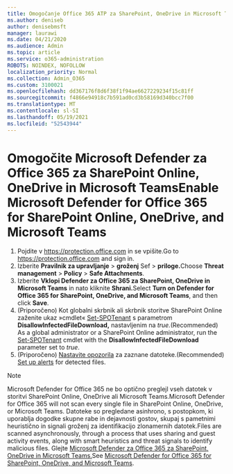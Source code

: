 ```yaml
---
title: Omogočanje Office 365 ATP za SharePoint, OneDrive in Microsoft Teams
ms.author: deniseb
author: denisebmsft
manager: laurawi
ms.date: 04/21/2020
ms.audience: Admin
ms.topic: article
ms.service: o365-administration
ROBOTS: NOINDEX, NOFOLLOW
localization_priority: Normal
ms.collection: Admin_O365
ms.custom: 3100021
ms.openlocfilehash: dd367176f8d6f38f1f94ae6627229234f15c81ff
ms.sourcegitcommit: f4866e94918c7b591ad0cd3b58169d340bcc7f00
ms.translationtype: MT
ms.contentlocale: sl-SI
ms.lasthandoff: 05/19/2021
ms.locfileid: "52543944"
---
```

# <a name="enable-microsoft-defender-for-office-365-for-sharepoint-online-onedrive-and-microsoft-teams"></a><span data-ttu-id="6fd73-102">Omogočite Microsoft Defender za Office 365 za SharePoint Online, OneDrive in Microsoft Teams</span><span class="sxs-lookup"><span data-stu-id="6fd73-102">Enable Microsoft Defender for Office 365 for SharePoint Online, OneDrive, and Microsoft Teams</span></span>

1. <span data-ttu-id="6fd73-103">Pojdite v https://protection.office.com in se vpišite.</span><span class="sxs-lookup"><span data-stu-id="6fd73-103">Go to https://protection.office.com and sign in.</span></span>
2. <span data-ttu-id="6fd73-104">Izberite **Pravilnik za upravljanje**  >  **groženj** Sef  >  **priloge.**</span><span class="sxs-lookup"><span data-stu-id="6fd73-104">Choose **Threat management** > **Policy** > **Safe Attachments**.</span></span>
3. <span data-ttu-id="6fd73-105">Izberite **Vklopi Defender za Office 365 za SharePoint, OneDrive in Microsoft Teams** in nato kliknite **Shrani.**</span><span class="sxs-lookup"><span data-stu-id="6fd73-105">Select **Turn on Defender for Office 365 for SharePoint, OneDrive, and Microsoft Teams**, and then click **Save**.</span></span>
4. <span data-ttu-id="6fd73-106">(Priporočeno) Kot globalni skrbnik ali skrbnik storitve SharePoint Online zaženite ukaz »cmdlet« [Set-SPOTenant](/powershell/module/sharepoint-online/Set-SPOTenant?view=sharepoint-ps) s parametrom **DisallowInfectedFileDownload,** nastavljenim na *true.*</span><span class="sxs-lookup"><span data-stu-id="6fd73-106">(Recommended) As a global administrator or a SharePoint Online administrator, run the [Set-SPOTenant](/powershell/module/sharepoint-online/Set-SPOTenant?view=sharepoint-ps) cmdlet with the **DisallowInfectedFileDownload** parameter set to *true*.</span></span>
5. <span data-ttu-id="6fd73-107">(Priporočeno) [Nastavite opozorila](/microsoft-365/security/office-365-security/turn-on-atp-for-spo-odb-and-teams#set-up-alerts-for-detected-files) za zaznane datoteke.</span><span class="sxs-lookup"><span data-stu-id="6fd73-107">(Recommended) [Set up alerts](/microsoft-365/security/office-365-security/turn-on-atp-for-spo-odb-and-teams#set-up-alerts-for-detected-files) for detected files.</span></span>

> [!NOTE]
> <span data-ttu-id="6fd73-108">Microsoft Defender for Office 365 ne bo optično preglejl vseh datotek v storitvi SharePoint Online, OneDrive ali Microsoft Teams.</span><span class="sxs-lookup"><span data-stu-id="6fd73-108">Microsoft Defender for Office 365 will not scan every single file in SharePoint Online, OneDrive, or Microsoft Teams.</span></span> <span data-ttu-id="6fd73-109">Datoteke so pregledane asinhrono, s postopkom, ki uporablja dogodke skupne rabe in dejavnosti gostov, skupaj s pametnimi heuristično in signali groženj za identifikacijo zlonamernih datotek.</span><span class="sxs-lookup"><span data-stu-id="6fd73-109">Files are scanned asynchronously, through a process that uses sharing and guest activity events, along with smart heuristics and threat signals to identify malicious files.</span></span> <span data-ttu-id="6fd73-110">Glejte [Microsoft Defender za Office 365 za SharePoint, OneDrive in Microsoft Teams.](/microsoft-365/security/office-365-security/atp-for-spo-odb-and-teams)</span><span class="sxs-lookup"><span data-stu-id="6fd73-110">See [Microsoft Defender for Office 365 for SharePoint, OneDrive, and Microsoft Teams](/microsoft-365/security/office-365-security/atp-for-spo-odb-and-teams).</span></span>